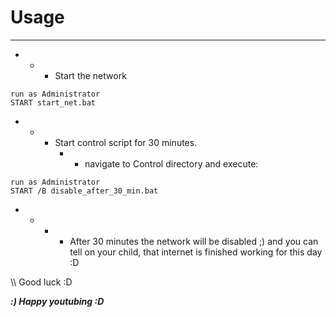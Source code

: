 # Usage
--------------------------------------------
- - - Start the network
```
run as Administrator
START start_net.bat
```
- - - Start control script for 30 minutes.
      - - navigate to Control directory and execute:
```
run as Administrator
START /B disable_after_30_min.bat
```
- - - - After 30 minutes the network will be disabled ;)
        and you can tell on your child, that internet is finished working for this day :D 
      
\\\\ Good luck :D

***:) Happy youtubing :D***
